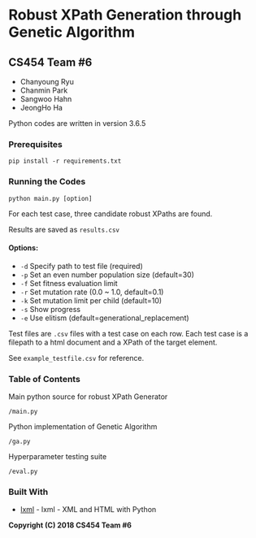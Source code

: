 # Robust XPath Generation through Genetic Algorithm

## CS454 Team #6
- Chanyoung Ryu
- Chanmin Park
- Sangwoo Hahn
- JeongHo Ha

Python codes are written in version 3.6.5

### Prerequisites

```
pip install -r requirements.txt
```


### Running the Codes

```
python main.py [option]
```

For each test case, three candidate robust XPaths are found.

Results are saved as ```results.csv```

#### Options:
- ```-d``` Specify path to test file (required)
- ```-p``` Set an even number population size (default=30)
- ```-f``` Set fitness evaluation limit
- ```-r``` Set mutation rate (0.0 ~ 1.0, default=0.1)
- ```-k``` Set mutation limit per child (default=10)
- ```-s``` Show progress
- ```-e``` Use elitism (default=generational_replacement)

Test files are ```.csv``` files with a test case on each row.
Each test case is a filepath to a html document and a XPath of the target element.

See ```example_testfile.csv``` for reference.


### Table of Contents
Main python source for robust XPath Generator
```
/main.py
```
Python implementation of Genetic Algorithm
```
/ga.py
```
Hyperparameter testing suite
```
/eval.py
```

### Built With

* [lxml](https://lxml.de/) - lxml - XML and HTML with Python


**Copyright (C) 2018 CS454 Team #6**
